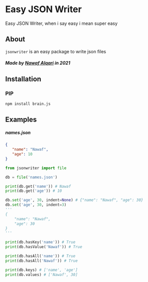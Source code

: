 # Easy JSON Writer
Easy JSON Writer, when i say easy i mean super easy

## About
`jsonwriter` is an easy package to write json files
##### Made by <a href="https://nawaf.cf">Nawaf Alqari<a> in 2021

## Installation 
### PIP
```bash
npm install brain.js
```

## Examples
##### names.json
```json
{
   "name": "Nawaf",
   "age": 10
}
```

```python
from jsonwriter import file

db = file('names.json')

print(db.get('name')) # Nawaf
print(db.get('age')) # 10

db.set('age', 30, indent=None) # {"name": "Nawaf", "age": 30}
db.set('age', 30, indent=3)
'''
{
    "name": "Nawaf",
    "age": 30
}
'''

print(db.hasKey('name')) # True
print(db.hasValue('Nawaf')) # True

print(db.hasAll('name')) # True
print(db.hasAll('Nawaf')) # True

print(db.keys) # ['name', 'age']
print(db.values) # ['Nawaf', 30]
```
